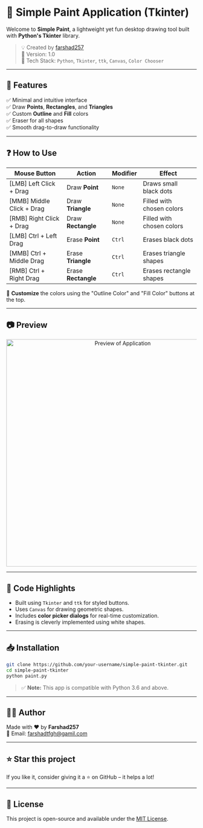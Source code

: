 # 🎨 Simple Paint Application (Tkinter)

Welcome to **Simple Paint**, a lightweight yet fun desktop drawing tool built with **Python's Tkinter** library.

> 💡 Created by [farshad257](mailto:farshadtfgh@gamil.com)  
> 🔘 Version: 1.0  
> 🔧 Tech Stack: `Python`, `Tkinter`, `ttk`, `Canvas`, `Color Chooser`

---

## 🚀 Features

✅ Minimal and intuitive interface  
✅ Draw **Points**, **Rectangles**, and **Triangles**  
✅ Custom **Outline** and **Fill** colors  
✅ Eraser for all shapes  
✅ Smooth drag-to-draw functionality

---

## ❓ How to Use

| Mouse Button           | Action                    | Modifier       | Effect               |
|------------------------|---------------------------|----------------|-----------------------|
| [LMB] Left Click + Drag   | Draw **Point**            | `None`         | Draws small black dots |
| [MMB] Middle Click + Drag | Draw **Triangle**         | `None`         | Filled with chosen colors |
| [RMB] Right Click + Drag  | Draw **Rectangle**        | `None`         | Filled with chosen colors |
| [LMB] Ctrl + Left Drag    | Erase **Point**           | `Ctrl`         | Erases black dots     |
| [MMB] Ctrl + Middle Drag  | Erase **Triangle**        | `Ctrl`         | Erases triangle shapes |
| [RMB] Ctrl + Right Drag   | Erase **Rectangle**       | `Ctrl`         | Erases rectangle shapes |

🎨 **Customize** the colors using the "Outline Color" and "Fill Color" buttons at the top.

---

## 📷 Preview

<p align="center">
  <img src="https://private-user-images.githubusercontent.com/181481306/432033087-5ae45ef1-d0f0-46f4-b66a-6b85d0b0e5b5.png?jwt=eyJhbGciOiJIUzI1NiIsInR5cCI6IkpXVCJ9.eyJpc3MiOiJnaXRodWIuY29tIiwiYXVkIjoicmF3LmdpdGh1YnVzZXJjb250ZW50LmNvbSIsImtleSI6ImtleTUiLCJleHAiOjE3NDQyMzI3MjIsIm5iZiI6MTc0NDIzMjQyMiwicGF0aCI6Ii8xODE0ODEzMDYvNDMyMDMzMDg3LTVhZTQ1ZWYxLWQwZjAtNDZmNC1iNjZhLTZiODVkMGIwZTViNS5wbmc_WC1BbXotQWxnb3JpdGhtPUFXUzQtSE1BQy1TSEEyNTYmWC1BbXotQ3JlZGVudGlhbD1BS0lBVkNPRFlMU0E1M1BRSzRaQSUyRjIwMjUwNDA5JTJGdXMtZWFzdC0xJTJGczMlMkZhd3M0X3JlcXVlc3QmWC1BbXotRGF0ZT0yMDI1MDQwOVQyMTAwMjJaJlgtQW16LUV4cGlyZXM9MzAwJlgtQW16LVNpZ25hdHVyZT1jOTgyNjE1YTVjMjIwZDkzZWQwNjZlNGE2OWZmZWE2MWM1NmI2MTQ4NDYwOTAwYWMyOGJhMzNkZTQ3ZDBhNDQ1JlgtQW16LVNpZ25lZEhlYWRlcnM9aG9zdCJ9.EZ6AsCFsFgsxY7iYwgSywp7q6QurhBcqzx37ePilfyg" width="600" alt ='Preview of Application'/>
</p>

---

## 📝 Code Highlights

- Built using `Tkinter` and `ttk` for styled buttons.
- Uses `Canvas` for drawing geometric shapes.
- Includes **color picker dialogs** for real-time customization.
- Erasing is cleverly implemented using white shapes.

---

## 📥 Installation

```bash
git clone https://github.com/your-username/simple-paint-tkinter.git
cd simple-paint-tkinter
python paint.py
```

> ✅ **Note:** This app is compatible with Python 3.6 and above.

---

## 🙋‍♂️ Author

Made with ❤️ by **Farshad257**  
📧 Email: [farshadtfgh@gamil.com](mailto:farshadtfgh@gamil.com)

---

## ⭐️ Star this project

If you like it, consider giving it a ⭐ on GitHub – it helps a lot!

---

## 📃 License

This project is open-source and available under the [MIT License](LICENSE).